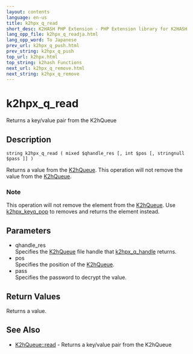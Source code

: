 ```yaml
---
layout: contents
language: en-us
title: k2hpx_q_read
short_desc: K2HASH PHP Extension - PHP Extension library for K2HASH
lang_opp_file: k2hpx_q_readja.html
lang_opp_word: To Japanese
prev_url: k2hpx_q_push.html
prev_string: k2hpx_q_push
top_url: k2hpx.html
top_string: k2hash Functions
next_url: k2hpx_q_remove.html
next_string: k2hpx_q_remove
---
```


# k2hpx_q_read
Returns a key/value pair from the K2hQueue

## Description

```
string k2hpx_q_read ( mixed $qhandle_res [, int $pos [, stringnull $pass ]] )
```

Returns a value from the [K2hQueue](k2hq_class.html). This operation will not remove the value from the [K2hQueue](k2hq_class.html). 

### Note
This operation will not remove the element from the [K2hQueue](k2hq_class.html). Use [k2hpx_keyq_pop](k2hpx_keyq_pop.html) to removes and returns the element instead. 

## Parameters
- qhandle_res  
Specifies the [K2hQueue](k2hq_class.html) file handle that [k2hpx_q_handle](k2hpx_q_handle.html) returns.
- pos  
Specifies the position of the [K2hQueue](k2hq_class.html).
- pass  
Specifies the password to decrypt the value.

## Return Values
Returns a value. 

## See Also
- [K2hQueue::read](k2hq_read.html) - Returns a key/value pair from the K2hQueue
